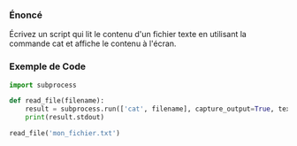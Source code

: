 ### Énoncé

Écrivez un script qui lit le contenu d'un fichier texte en utilisant la commande cat et affiche le contenu à l'écran.

### Exemple de Code

```python
import subprocess

def read_file(filename):
    result = subprocess.run(['cat', filename], capture_output=True, text=True)
    print(result.stdout)

read_file('mon_fichier.txt')
```